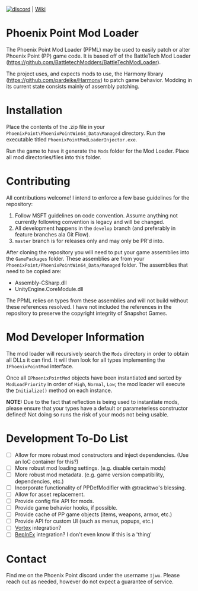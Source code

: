 [![discord](https://discordapp.com/api/guilds/322630986431201283/widget.png?style=shield)](https://discord.gg/pPhUE9b) | [Wiki](https://github.com/Ijwu/PhoenixPointModLoader/wiki)
# Phoenix Point Mod Loader

The Phoenix Point Mod Loader (PPML) may be used to easily patch or alter Phoenix Point (PP) game code. It is based off of the BattleTech Mod Loader (https://github.com/BattletechModders/BattleTechModLoader).

The project uses, and expects mods to use, the Harmony library (https://github.com/pardeike/Harmony) to patch game behavior. Modding in its current state consists mainly of assembly patching.

# Installation

Place the contents of the .zip file in your `PhoenixPoint\PhoenixPointWin64_Data\Managed` directory. Run the executable titled `PhoenixPointModLoaderInjector.exe`.

Run the game to have it generate the `Mods` folder for the Mod Loader. Place all mod directories/files into this folder.

# Contributing

All contributions welcome! I intend to enforce a few base guidelines for the repository:

1. Follow MSFT guidelines on code convention. Assume anything not currently following convention is legacy and will be changed.
2. All development happens in the `develop` branch (and preferably in feature branches ala Git Flow).
3. `master` branch is for releases only and may only be PR'd into.

After cloning the repository you will need to put your game assemblies into the `GamePackages` folder. These assemblies are from your `PhoenixPoint/PhoenixPointWin64_Data/Managed` folder. The assemblies that need to be copied are:

* Assembly-CSharp.dll
* UnityEngine.CoreModule.dll

The PPML relies on types from these assemblies and will not build without these references resolved. I have not included the references in the repository to preserve the copyright integrity of Snapshot Games.

# Mod Developer Information

The mod loader will recursively search the `Mods` directory in order to obtain all DLLs it can find. It will then look for all types implementing the `IPhoenixPointMod` interface.

Once all `IPhoenixPointMod` objects have been instantiated and sorted by `ModLoadPriority` in order of `High`, `Normal`, `Low`; the mod loader will execute the `Initialize()` method on each instance.

**NOTE:** Due to the fact that reflection is being used to instantiate mods, please ensure that your types have a default or parameterless constructor defined! Not doing so runs the risk of your mods not being usable.

# Development To-Do List

- [ ] Allow for more robust mod constructors and inject dependencies. (Use an IoC container for this?)
- [ ] More robust mod loading settings. (e.g. disable certain mods)
- [ ] More robust mod metadata. (e.g. game version compatibility, dependencies, etc.)
- [ ] Incorporate functionality of PPDefModifier with @tracktwo's blessing.
- [ ] Allow for asset replacement.
- [ ] Provide config file API for mods.
- [ ] Provide game behavior hooks, if possible.
- [ ] Provide cache of PP game objects (items, weapons, armor, etc.)
- [ ] Provide API for custom UI (such as menus, popups, etc.)
- [ ] [Vortex](https://www.nexusmods.com/about/vortex/) integration?
- [ ] [BepInEx](https://github.com/BepInEx/BepInEx) integration? I don't even know if this is a 'thing'

# Contact

Find me on the Phoenix Point discord under the username `Ijwu`. Please reach out as needed, however do not expect a guarantee of service.
